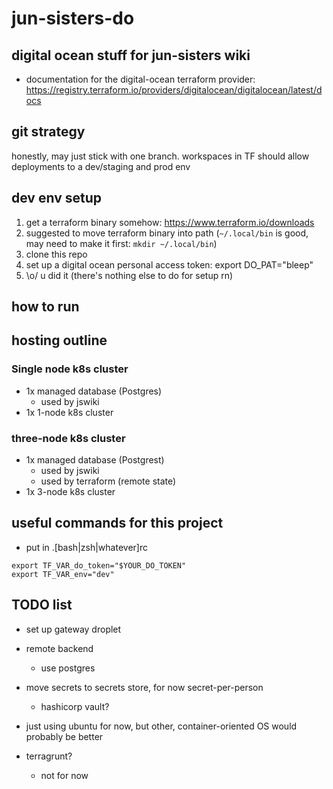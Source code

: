 # jun-sisters-do

## digital ocean stuff for jun-sisters wiki 

* documentation for the digital-ocean terraform provider: https://registry.terraform.io/providers/digitalocean/digitalocean/latest/docs

## git strategy
honestly, may just stick with one branch.  workspaces in TF should allow deployments to a dev/staging and prod env

## dev env setup
1. get a terraform binary somehow: https://www.terraform.io/downloads
2. suggested to move terraform binary into path (`~/.local/bin` is good, may need to make it first: `mkdir ~/.local/bin`)
2. clone this repo
3. set up a digital ocean personal access token: export DO_PAT="bleep"
4. \o/ u did it (there's nothing else to do for setup rn)

## how to run

## hosting outline

### Single node k8s cluster
- 1x managed database (Postgres)
    - used by jswiki
- 1x 1-node k8s cluster

### three-node k8s cluster
- 1x managed database (Postgrest)
    - used by jswiki
    - used by terraform (remote state)
- 1x 3-node k8s cluster


## useful commands for this project
- put in .[bash|zsh|whatever]rc
```
export TF_VAR_do_token="$YOUR_DO_TOKEN"
export TF_VAR_env="dev"
```

## TODO list

* set up gateway droplet
* remote backend
  - use postgres
* move secrets to secrets store, for now secret-per-person
  - hashicorp vault?

* just using ubuntu for now, but other, container-oriented OS would probably be better
* terragrunt?
  - not for now

